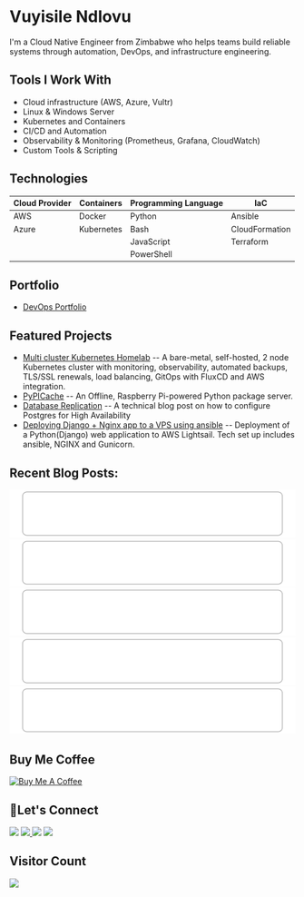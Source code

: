 # Vuyisile Ndlovu

I'm a Cloud Native Engineer from Zimbabwe who helps teams build reliable systems through automation, DevOps, and infrastructure engineering.

## Tools I Work With

- Cloud infrastructure (AWS, Azure, Vultr)
- Linux & Windows Server
- Kubernetes and Containers
- CI/CD and Automation
- Observability & Monitoring (Prometheus, Grafana, CloudWatch)
- Custom Tools & Scripting

## Technologies

| Cloud Provider | Containers | Programming Language | IaC            |
| -------------- | ---------- | -------------------- | -------------- |
| AWS            | Docker     | Python               | Ansible        |
| Azure          | Kubernetes | Bash                 | CloudFormation |
|                |            | JavaScript           | Terraform      |
|                |            | PowerShell           |                |

## Portfolio

- [DevOps Portfolio](https://github.com/terrameijar/DevOps-Snippets/)

## Featured Projects

- [Multi cluster Kubernetes Homelab](https://github.com/terrameijar/homelab-infrastructure) -- A bare-metal, self-hosted, 2 node Kubernetes cluster with monitoring, observability, automated backups, TLS/SSL renewals, load balancing, GitOps with FluxCD and AWS integration.
- [PyPICache](https://terrameijar.github.io/PyPICache/) -- An Offline, Raspberry Pi-powered Python package server.
- [Database Replication](https://vuyisile.com/high-availability-in-postgresql-replication-with-docker/) -- A technical blog post on how to configure Postgres for High Availability
- [Deploying Django + Nginx app to a VPS using ansible](https://vuyisile.com/deploying-a-django-nginx-application-to-a-vps-with-ansible/) -- Deployment of a Python(Django) web application to AWS Lightsail. Tech set up includes ansible, NGINX and Gunicorn.

## Recent Blog Posts:

<!-- blog-post-list:start -->
[![How to use Azure Key Vault with the Azure CLI](https://raw.githubusercontent.com/terrameijar/terrameijar/main/blog-post-list-output/Vuyisile_Ndlovu/How_to_use_Azure_Key_Vault_with_the_Azure_CLI.svg)](https://vuyisile.com/how-to-use-azure-key-vault-with-the-azure-cli/)
[![Self-Hosting Planka in Kubernetes: A Lightweight Trello Alternative](https://raw.githubusercontent.com/terrameijar/terrameijar/main/blog-post-list-output/Vuyisile_Ndlovu/Self-Hosting_Planka_in_Kubernetes__A_Lightweight_Trello_Alternative.svg)](https://vuyisile.com/self-hosting-planka-in-kubernetes-a-lightweight-trello-alternative/)
[![Rollbacks in ArgoCD](https://raw.githubusercontent.com/terrameijar/terrameijar/main/blog-post-list-output/Vuyisile_Ndlovu/Rollbacks_in_ArgoCD.svg)](https://vuyisile.com/rollbacks-in-argocd/)
[![Setting Up a Remote Backend for Terraform Using Azure Storage](https://raw.githubusercontent.com/terrameijar/terrameijar/main/blog-post-list-output/Vuyisile_Ndlovu/Setting_Up_a_Remote_Backend_for_Terraform_Using_Azure_Storage.svg)](https://vuyisile.com/setting-up-a-remote-backend-for-terraform-using-azure-storage/)
[![GitOps with ArgoCD](https://raw.githubusercontent.com/terrameijar/terrameijar/main/blog-post-list-output/Vuyisile_Ndlovu/GitOps_with_ArgoCD.svg)](https://vuyisile.com/gitops-with-argocd/)


<!-- blog-post-list:end -->

## Buy Me Coffee

<a href="https://www.buymeacoffee.com/vuyisile" target="_blank"><img src="https://cdn.buymeacoffee.com/buttons/v2/default-blue.png" alt="Buy Me A Coffee" style="height: 60px !important;width: 217px !important;" ></a>

## 🤝Let's Connect

<p>
  <a href="https://twitter.com/terrameijar"><img src="https://img.shields.io/badge/twitter-%231DA1F2.svg?&style=for-the-badge&logo=twitter&logoColor=white" height=25></a> 
  <a href="https://www.linkedin.com/in/vuyisile-ndlovu-080b3891/"><img src="https://img.shields.io/badge/linkedin-%230077B5.svg?&style=for-the-badge&logo=linkedin&logoColor=white" height=25> </a>
  <a href="https://dev.to/vndlovu"><img src="https://img.shields.io/badge/dev.to-0A0A0A?style=for-the-badge&logo=devdotto&logoColor=white" height=25></a> 
  <a href="mailto:vuyisilendlovu@gmail.com"><img src="https://img.shields.io/badge/gmail-%EA4225.svg?&style=for-the-badge&logo=gmail&logoColor=red" height=25></a>
</p>

## Visitor Count

![](https://komarev.com/ghpvc/?username=terrameijar)
